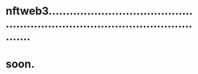 # nftweb3.....................................................................................................
# soon.
